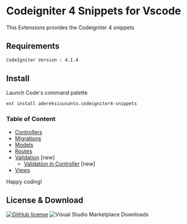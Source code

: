 # Codeigniter 4 Snippets for Vscode

This Extensions provides the Codeigniter 4 snippets

## Requirements

```bash
CodeIgniter Version : 4.1.4
```

## Install

Launch Code's command palette

```bash
ext install adereksisusanto.codeigniter4-snippets
```

### Table of Content

- [Controllers](https://github.com/adereksisusanto/codeigniter4-snippets/blob/main/docs/CONTROLLERS.md)
- [Migrations](https://github.com/adereksisusanto/codeigniter4-snippets/blob/main/docs/MIGRATIONS.md)
- [Models](https://github.com/adereksisusanto/codeigniter4-snippets/blob/main/docs/MODELS.md)
- [Routes](https://github.com/adereksisusanto/codeigniter4-snippets/blob/main/docs/ROUTES.md)
- [Validation](https://github.com/adereksisusanto/codeigniter4-snippets/blob/main/docs/VALIDATIONS.md) [new]
  - [Validation in Controller](https://github.com/adereksisusanto/codeigniter4-snippets/blob/main/docs/VALIDATIONS.md#validation-in-controller) [new]
- [Views](https://github.com/adereksisusanto/codeigniter4-snippets/blob/main/docs/Views.md)

Happy coding!

## License & Download

[![GitHub license](https://img.shields.io/github/license/adereksisusanto/codeigniter4-snippets.svg)](https://github.com/adereksisusanto/codeigniter4-snippets) ![Visual Studio Marketplace Downloads](https://img.shields.io/visual-studio-marketplace/d/adereksisusanto.codeigniter4-snippets)
